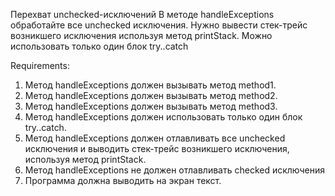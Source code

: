 Перехват unchecked-исключений
В методе handleExceptions обработайте все unchecked исключения.
Нужно вывести стек-трейс возникшего исключения используя метод printStack.
Можно использовать только один блок try..catch


Requirements:
1. Метод handleExceptions должен вызывать метод method1.
2. Метод handleExceptions должен вызывать метод method2.
3. Метод handleExceptions должен вызывать метод method3.
4. Метод handleExceptions должен использовать только один блок try..catch.
5. Метод handleExceptions должен отлавливать все unchecked исключения и выводить стек-трейс возникшего исключения, используя метод printStack.
6. Метод handleExceptions не должен отлавливать checked исключения
7. Программа должна выводить на экран текст.
